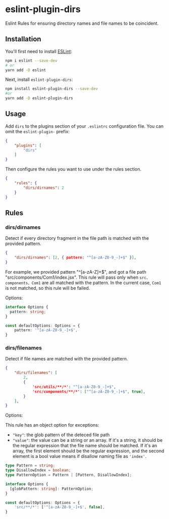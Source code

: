 # eslint-plugin-dirs

Eslint Rules for ensuring directory names and file names to be coincident.

## Installation

You'll first need to install [ESLint](http://eslint.org):

```bash
npm i eslint --save-dev
# or
yarn add -D eslint
```

Next, install `eslint-plugin-dirs`:

```bash
npm install eslint-plugin-dirs --save-dev
#or
yarn add -D eslint-plugin-dirs
```

## Usage

Add `dirs` to the plugins section of your `.eslintrc` configuration file. You can omit the `eslint-plugin-` prefix:

```json
{
    "plugins": [
        "dirs"
    ]
}
```


Then configure the rules you want to use under the rules section.

```json
{
    "rules": {
        "dirs/dirnames": 2
    }
}
```

## Rules

### dirs/dirnames

Detect if every directory fragment in the file path is matched with the provided pattern.

```json
{
    "dirs/dirnames": [2, { pattern: "^[a-zA-Z0-9_-]+$" }],
}
```

For example, we provided pattern "^[a-zA-Z]+$", and got a file path "src/components/Com1/index.jsx". This rule will pass only when `src、components、Com1` are all matched with the pattern. In the current case, `Com1` is not matched, so this rule will be failed.

Options:

```ts
interface Options {
  pattern: string;
}

const defaultOptions: Options = {
    pattern: '^[a-zA-Z0-9_-]+$',
}
```

### dirs/filenames

Detect if file names are matched with the provided pattern.

```json
{
    "dirs/filenames": [
        2,
        {
            'src/utils/**/*': "^[a-zA-Z0-9_-]+$",
            'src/components/**/*': ["^[a-zA-Z0-9_-]+$", true],
        }
    ],
}
```

Options:

This rule has an object option for exceptions:

- `"key"`: the glob pattern of the deteced file path
- `"value"`: the value can be a string or an array. If it's a string, it should be the regular expression that the file name should be matched. If it's an array, the first element should be the regular expression, and the second element is a bool value means if disallow naming file as `'index'`.

```ts
type Pattern = string;
type DisallowIndex = boolean;
type PatternOption = Pattern | [Pattern, DisallowIndex];

interface Options {
  [globPattern: string]: PatternOption;
}

const defaultOptions: Options = {
    'src/**/*': ['^[a-zA-Z0-9_-]+$', false],
}
```
